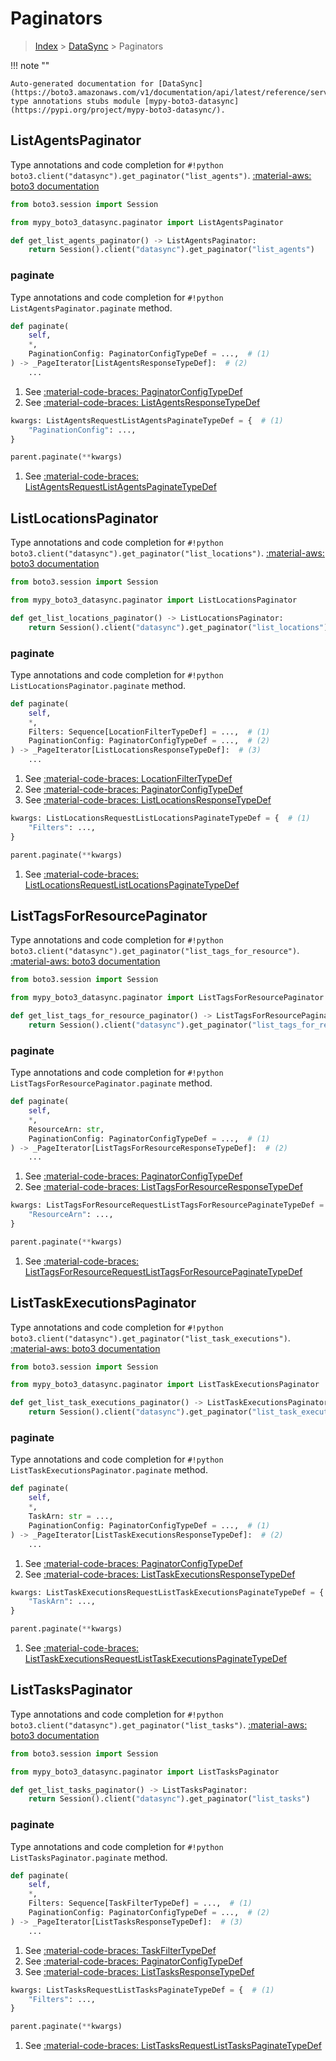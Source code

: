# Paginators

> [Index](../README.md) > [DataSync](./README.md) > Paginators

!!! note ""

    Auto-generated documentation for [DataSync](https://boto3.amazonaws.com/v1/documentation/api/latest/reference/services/datasync.html#DataSync)
    type annotations stubs module [mypy-boto3-datasync](https://pypi.org/project/mypy-boto3-datasync/).

## ListAgentsPaginator

Type annotations and code completion for `#!python boto3.client("datasync").get_paginator("list_agents")`.
[:material-aws: boto3 documentation](https://boto3.amazonaws.com/v1/documentation/api/latest/reference/services/datasync.html#DataSync.Paginator.ListAgents)

```python title="Usage example"
from boto3.session import Session

from mypy_boto3_datasync.paginator import ListAgentsPaginator

def get_list_agents_paginator() -> ListAgentsPaginator:
    return Session().client("datasync").get_paginator("list_agents")
```


### paginate

Type annotations and code completion for `#!python ListAgentsPaginator.paginate` method.

```python title="Method definition"
def paginate(
    self,
    *,
    PaginationConfig: PaginatorConfigTypeDef = ...,  # (1)
) -> _PageIterator[ListAgentsResponseTypeDef]:  # (2)
    ...
```

1. See [:material-code-braces: PaginatorConfigTypeDef](./type_defs.md#paginatorconfigtypedef) 
2. See [:material-code-braces: ListAgentsResponseTypeDef](./type_defs.md#listagentsresponsetypedef) 


```python title="Usage example with kwargs"
kwargs: ListAgentsRequestListAgentsPaginateTypeDef = {  # (1)
    "PaginationConfig": ...,
}

parent.paginate(**kwargs)
```

1. See [:material-code-braces: ListAgentsRequestListAgentsPaginateTypeDef](./type_defs.md#listagentsrequestlistagentspaginatetypedef) 
## ListLocationsPaginator

Type annotations and code completion for `#!python boto3.client("datasync").get_paginator("list_locations")`.
[:material-aws: boto3 documentation](https://boto3.amazonaws.com/v1/documentation/api/latest/reference/services/datasync.html#DataSync.Paginator.ListLocations)

```python title="Usage example"
from boto3.session import Session

from mypy_boto3_datasync.paginator import ListLocationsPaginator

def get_list_locations_paginator() -> ListLocationsPaginator:
    return Session().client("datasync").get_paginator("list_locations")
```


### paginate

Type annotations and code completion for `#!python ListLocationsPaginator.paginate` method.

```python title="Method definition"
def paginate(
    self,
    *,
    Filters: Sequence[LocationFilterTypeDef] = ...,  # (1)
    PaginationConfig: PaginatorConfigTypeDef = ...,  # (2)
) -> _PageIterator[ListLocationsResponseTypeDef]:  # (3)
    ...
```

1. See [:material-code-braces: LocationFilterTypeDef](./type_defs.md#locationfiltertypedef) 
2. See [:material-code-braces: PaginatorConfigTypeDef](./type_defs.md#paginatorconfigtypedef) 
3. See [:material-code-braces: ListLocationsResponseTypeDef](./type_defs.md#listlocationsresponsetypedef) 


```python title="Usage example with kwargs"
kwargs: ListLocationsRequestListLocationsPaginateTypeDef = {  # (1)
    "Filters": ...,
}

parent.paginate(**kwargs)
```

1. See [:material-code-braces: ListLocationsRequestListLocationsPaginateTypeDef](./type_defs.md#listlocationsrequestlistlocationspaginatetypedef) 
## ListTagsForResourcePaginator

Type annotations and code completion for `#!python boto3.client("datasync").get_paginator("list_tags_for_resource")`.
[:material-aws: boto3 documentation](https://boto3.amazonaws.com/v1/documentation/api/latest/reference/services/datasync.html#DataSync.Paginator.ListTagsForResource)

```python title="Usage example"
from boto3.session import Session

from mypy_boto3_datasync.paginator import ListTagsForResourcePaginator

def get_list_tags_for_resource_paginator() -> ListTagsForResourcePaginator:
    return Session().client("datasync").get_paginator("list_tags_for_resource")
```


### paginate

Type annotations and code completion for `#!python ListTagsForResourcePaginator.paginate` method.

```python title="Method definition"
def paginate(
    self,
    *,
    ResourceArn: str,
    PaginationConfig: PaginatorConfigTypeDef = ...,  # (1)
) -> _PageIterator[ListTagsForResourceResponseTypeDef]:  # (2)
    ...
```

1. See [:material-code-braces: PaginatorConfigTypeDef](./type_defs.md#paginatorconfigtypedef) 
2. See [:material-code-braces: ListTagsForResourceResponseTypeDef](./type_defs.md#listtagsforresourceresponsetypedef) 


```python title="Usage example with kwargs"
kwargs: ListTagsForResourceRequestListTagsForResourcePaginateTypeDef = {  # (1)
    "ResourceArn": ...,
}

parent.paginate(**kwargs)
```

1. See [:material-code-braces: ListTagsForResourceRequestListTagsForResourcePaginateTypeDef](./type_defs.md#listtagsforresourcerequestlisttagsforresourcepaginatetypedef) 
## ListTaskExecutionsPaginator

Type annotations and code completion for `#!python boto3.client("datasync").get_paginator("list_task_executions")`.
[:material-aws: boto3 documentation](https://boto3.amazonaws.com/v1/documentation/api/latest/reference/services/datasync.html#DataSync.Paginator.ListTaskExecutions)

```python title="Usage example"
from boto3.session import Session

from mypy_boto3_datasync.paginator import ListTaskExecutionsPaginator

def get_list_task_executions_paginator() -> ListTaskExecutionsPaginator:
    return Session().client("datasync").get_paginator("list_task_executions")
```


### paginate

Type annotations and code completion for `#!python ListTaskExecutionsPaginator.paginate` method.

```python title="Method definition"
def paginate(
    self,
    *,
    TaskArn: str = ...,
    PaginationConfig: PaginatorConfigTypeDef = ...,  # (1)
) -> _PageIterator[ListTaskExecutionsResponseTypeDef]:  # (2)
    ...
```

1. See [:material-code-braces: PaginatorConfigTypeDef](./type_defs.md#paginatorconfigtypedef) 
2. See [:material-code-braces: ListTaskExecutionsResponseTypeDef](./type_defs.md#listtaskexecutionsresponsetypedef) 


```python title="Usage example with kwargs"
kwargs: ListTaskExecutionsRequestListTaskExecutionsPaginateTypeDef = {  # (1)
    "TaskArn": ...,
}

parent.paginate(**kwargs)
```

1. See [:material-code-braces: ListTaskExecutionsRequestListTaskExecutionsPaginateTypeDef](./type_defs.md#listtaskexecutionsrequestlisttaskexecutionspaginatetypedef) 
## ListTasksPaginator

Type annotations and code completion for `#!python boto3.client("datasync").get_paginator("list_tasks")`.
[:material-aws: boto3 documentation](https://boto3.amazonaws.com/v1/documentation/api/latest/reference/services/datasync.html#DataSync.Paginator.ListTasks)

```python title="Usage example"
from boto3.session import Session

from mypy_boto3_datasync.paginator import ListTasksPaginator

def get_list_tasks_paginator() -> ListTasksPaginator:
    return Session().client("datasync").get_paginator("list_tasks")
```


### paginate

Type annotations and code completion for `#!python ListTasksPaginator.paginate` method.

```python title="Method definition"
def paginate(
    self,
    *,
    Filters: Sequence[TaskFilterTypeDef] = ...,  # (1)
    PaginationConfig: PaginatorConfigTypeDef = ...,  # (2)
) -> _PageIterator[ListTasksResponseTypeDef]:  # (3)
    ...
```

1. See [:material-code-braces: TaskFilterTypeDef](./type_defs.md#taskfiltertypedef) 
2. See [:material-code-braces: PaginatorConfigTypeDef](./type_defs.md#paginatorconfigtypedef) 
3. See [:material-code-braces: ListTasksResponseTypeDef](./type_defs.md#listtasksresponsetypedef) 


```python title="Usage example with kwargs"
kwargs: ListTasksRequestListTasksPaginateTypeDef = {  # (1)
    "Filters": ...,
}

parent.paginate(**kwargs)
```

1. See [:material-code-braces: ListTasksRequestListTasksPaginateTypeDef](./type_defs.md#listtasksrequestlisttaskspaginatetypedef) 
